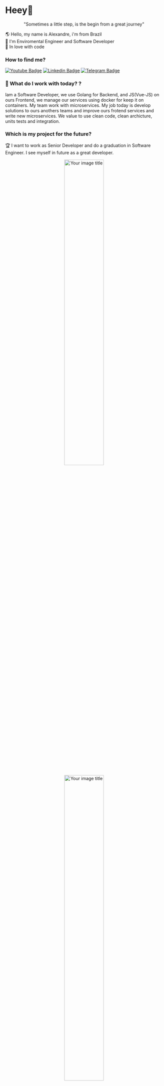 # Heey👋

<p align="center">
"Sometimes a little step, is the begin from a great journey"
</p>


🌎 Hello, my name is Alexandre, i'm from Brazil <br>
🌲 I'm Enviromental Engineer and Software Developer<br>
💖 In love with code <br>

### How to find me?

[![Youtube Badge](https://img.shields.io/badge/Gmail-D14836?style=for-the-badge&logo=gmail&logoColor=white&link=http)](mailto:alexandre.awadallak@gmail.com)
[![Linkedin Badge](https://img.shields.io/badge/LinkedIn-0077B5?style=for-the-badge&logo=linkedin&logoColor=white&link=https://www.linkedin.com/in/alexandre-yasser-awadallak-1900951b0/)](https://www.linkedin.com/in/alexandre-awadallak)
[![Telegram Badge](https://img.shields.io/badge/Telegram-2CA5E0?style=for-the-badge&logo=telegram&logoColor=white&link=https://t.me/aawadallak)](https://t.me/aawadallak)

### 🎯 What do I work with today? ? <br>
Iam a Software Developer, we use Golang for Backend, and JS(Vue-JS) on ours Frontend, we manage our services using docker for keep it on containers. My team work with microservices. My job today is develop solutions to ours anothers teams and improve ours frotend services and write new microservices. We value to use clean code, clean archicture, units tests and integration. 

### Which is my project for the future?
🏆 I want to work as Senior Developer and do a graduation in Software Engineer. I see myself in future as a great developer. 

<p align="center">
<img src="https://github-readme-stats.vercel.app/api?username=aawadallak&count_private=true&" alt="Your image title" heigth="200" width="50%"/>
</p>
<p align="center">
<img src="https://github-readme-stats.vercel.app/api/top-langs/?username=aawadallak&layout=compact&" alt="Your image title" heigth="200" width="50%"/>
</p>

